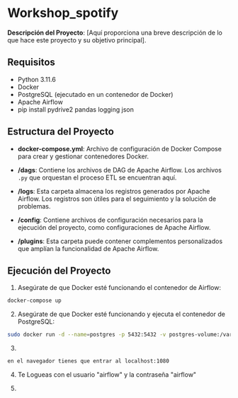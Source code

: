 # Workshop_spotify

**Descripción del Proyecto**: [Aquí proporciona una breve descripción de lo que hace este proyecto y su objetivo principal].

## Requisitos

- Python 3.11.6
- Docker
- PostgreSQL (ejecutado en un contenedor de Docker)
- Apache Airflow
- pip install pydrive2 pandas logging json

## Estructura del Proyecto

- **docker-compose.yml**: Archivo de configuración de Docker Compose para crear y gestionar contenedores Docker.

- **/dags**: Contiene los archivos de DAG de Apache Airflow. Los archivos `.py` que orquestan el proceso ETL se encuentran aquí.

- **/logs**: Esta carpeta almacena los registros generados por Apache Airflow. Los registros son útiles para el seguimiento y la solución de problemas.

- **/config**: Contiene archivos de configuración necesarios para la ejecución del proyecto, como configuraciones de Apache Airflow.

- **/plugins**: Esta carpeta puede contener complementos personalizados que amplían la funcionalidad de Apache Airflow.

## Ejecución del Proyecto

1. Asegúrate de que Docker esté funcionando  el contenedor de Airflow:

```bash
docker-compose up 
```

2. Asegúrate de que Docker esté funcionando y ejecuta el contenedor de PostgreSQL:
```bash
sudo docker run -d --name=postgres -p 5432:5432 -v postgres-volume:/var/lib/postgresql/data -e POSTGRES_PASSWORD=mysecretpass postgres
```
3. 
 ```bash
en el navegador tienes que entrar al localhost:1080
```
4. Te Logueas con el usuario "airflow" y la contraseña "airflow"

5. 
